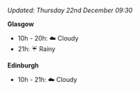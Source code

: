 *Updated: Thursday 22nd December 09:30*

**Glasgow**

* 10h - 20h: :cloud: Cloudy
* 21h: :umbrella: Rainy

**Edinburgh**

* 10h - 21h: :cloud: Cloudy
